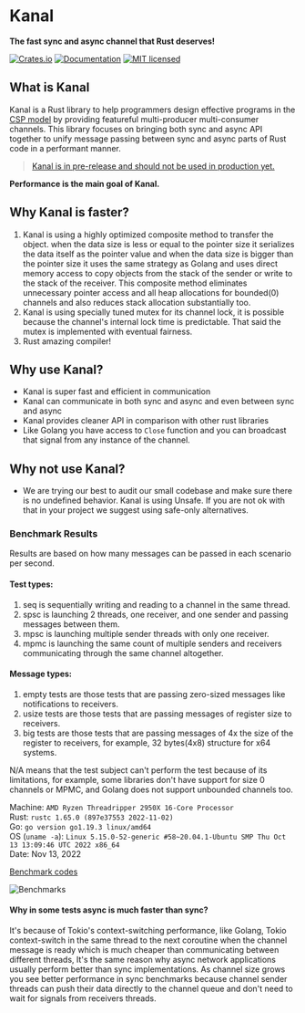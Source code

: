 # Kanal
**The fast sync and async channel that Rust deserves!**

[![Crates.io][crates-badge]][crates-url]
[![Documentation][doc-badge]][doc-url]
[![MIT licensed][mit-badge]][mit-url]

[crates-badge]: https://img.shields.io/crates/v/kanal.svg
[crates-url]: https://crates.io/crates/kanal
[mit-badge]: https://img.shields.io/badge/license-MIT-blue.svg
[mit-url]: https://github.com/fereidani/kanal/blob/master/LICENSE
[doc-badge]: https://docs.rs/kanal/badge.svg
[doc-url]: https://docs.rs/kanal

## What is Kanal
Kanal is a Rust library to help programmers design effective programs in the [CSP model](https://slikts.github.io/concurrency-glossary/?id=communicating-sequential-processes-csp) by providing featureful multi-producer multi-consumer channels.
This library focuses on bringing both sync and async API together to unify message passing between sync and async parts of Rust code in a performant manner.

> [Kanal is in pre-release and should not be used in production yet.](https://crates.io/crates/kanal)

**Performance is the main goal of Kanal.**

## Why Kanal is faster?
1. Kanal is using a highly optimized composite method to transfer the object. when the data size is less or equal to the pointer size it serializes the data itself as the pointer value and when the data size is bigger than the pointer size it uses the same strategy as Golang and uses direct memory access to copy objects from the stack of the sender or write to the stack of the receiver. This composite method eliminates unnecessary pointer access and all heap allocations for bounded(0) channels and also reduces stack allocation substantially too.
2. Kanal is using specially tuned mutex for its channel lock, it is possible because the channel's internal lock time is predictable. That said the mutex is implemented with eventual fairness.
3. Rust amazing compiler!

## Why use Kanal?

* Kanal is super fast and efficient in communication
* Kanal can communicate in both sync and async and even between sync and async
* Kanal provides cleaner API in comparison with other rust libraries
* Like Golang you have access to `Close` function and you can broadcast that signal from any instance of the channel.

## Why not use Kanal?

* We are trying our best to audit our small codebase and make sure there is no undefined behavior. Kanal is using Unsafe. If you are not ok with that in your project we suggest using safe-only alternatives.


### Benchmark Results
Results are based on how many messages can be passed in each scenario per second.

#### Test types:
1. seq is sequentially writing and reading to a channel in the same thread.
2. spsc is launching 2 threads, one receiver, and one sender and passing messages between them.
3. mpsc is launching multiple sender threads with only one receiver.
4. mpmc is launching the same count of multiple senders and receivers communicating through the same channel altogether.

#### Message types:
1. empty tests are those tests that are passing zero-sized messages like notifications to receivers.
2. usize tests are those tests that are passing messages of register size to receivers.
3. big tests are those tests that are passing messages of 4x the size of the register to receivers, for example, 32 bytes(4x8) structure for x64 systems.

N/A means that the test subject can't perform the test because of its limitations, for example, some libraries don't have support for size 0 channels or MPMC, and Golang does not support unbounded channels too.

Machine: `AMD Ryzen Threadripper 2950X 16-Core Processor`<br />
Rust: `rustc 1.65.0 (897e37553 2022-11-02)`<br />
Go: `go version go1.19.3 linux/amd64`<br />
OS (`uname -a`): `Linux 5.15.0-52-generic #58~20.04.1-Ubuntu SMP Thu Oct 13 13:09:46 UTC 2022 x86_64`<br />
Date: Nov 13, 2022

[Benchmark codes](https://github.com/fereidani/rust-channel-benchmarks)

![Benchmarks](https://i.imgur.com/i10Ayjw.png)

#### Why in some tests async is much faster than sync?
It's because of Tokio's context-switching performance, like Golang, Tokio context-switch in the same thread to the next coroutine when the channel message is ready which is much cheaper than communicating between different threads, It's the same reason why async network applications usually perform better than sync implementations.
As channel size grows you see better performance in sync benchmarks because channel sender threads can push their data directly to the channel queue and don't need to wait for signals from receivers threads.
